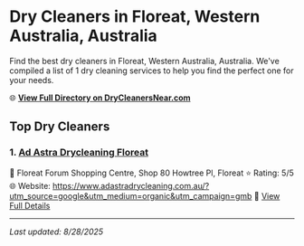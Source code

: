 # Dry Cleaners in Floreat, Western Australia, Australia

Find the best dry cleaners in Floreat, Western Australia, Australia. We've compiled a list of 1 dry cleaning services to help you find the perfect one for your needs.

🌐 **[View Full Directory on DryCleanersNear.com](https://drycleanersnear.com/city/Australia/Western%20Australia/Floreat)**

## Top Dry Cleaners

### 1. [Ad Astra Drycleaning Floreat](https://drycleanersnear.com/dryCleaner/68ad16691d9ee695c925302c/ad-astra-drycleaning-floreat)
📍 Floreat Forum Shopping Centre, Shop 80 Howtree Pl, Floreat
⭐ Rating: 5/5
🌐 Website: https://www.adastradrycleaning.com.au/?utm_source=google&utm_medium=organic&utm_campaign=gmb
🔗 [View Full Details](https://drycleanersnear.com/dryCleaner/68ad16691d9ee695c925302c/ad-astra-drycleaning-floreat)


---

*Last updated: 8/28/2025*
